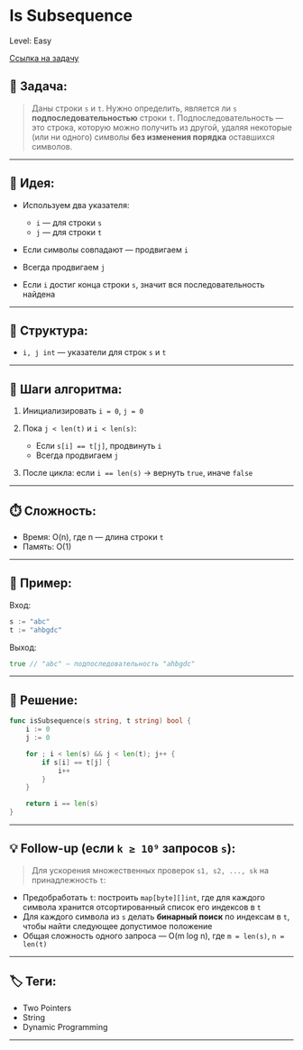 # Is Subsequence

Level: Easy

[Ссылка на задачу](https://leetcode.com/problems/is-subsequence/)

## 🧠 Задача:

> Даны строки `s` и `t`.
> Нужно определить, является ли `s` **подпоследовательностью** строки `t`.
> Подпоследовательность — это строка, которую можно получить из другой, удаляя некоторые (или ни одного) символы **без изменения порядка** оставшихся символов.

---

## 📌 Идея:

* Используем два указателя:

  * `i` — для строки `s`
  * `j` — для строки `t`
* Если символы совпадают — продвигаем `i`
* Всегда продвигаем `j`
* Если `i` достиг конца строки `s`, значит вся последовательность найдена

---

## 📏 Структура:

* `i, j int` — указатели для строк `s` и `t`

---

## 🔁 Шаги алгоритма:

1. Инициализировать `i = 0`, `j = 0`
2. Пока `j < len(t)` и `i < len(s)`:

   * Если `s[i] == t[j]`, продвинуть `i`
   * Всегда продвигаем `j`
3. После цикла: если `i == len(s)` → вернуть `true`, иначе `false`

---

## ⏱️ Сложность:

* Время: O(n), где n — длина строки `t`
* Память: O(1)

---

## 📄 Пример:

Вход:

```go
s := "abc"
t := "ahbgdc"
```

Выход:

```go
true // "abc" — подпоследовательность "ahbgdc"
```

---

## 📝 Решение:

```go
func isSubsequence(s string, t string) bool {
	i := 0
	j := 0

	for ; i < len(s) && j < len(t); j++ {
		if s[i] == t[j] {
			i++
		}
	}

	return i == len(s)
}
```

---

## 💡 Follow-up (если `k ≥ 10⁹` запросов `s`):

> Для ускорения множественных проверок `s1, s2, ..., sk` на принадлежность `t`:

* Предобработать `t`: построить `map[byte][]int`, где для каждого символа хранится отсортированный список его индексов в `t`
* Для каждого символа из `s` делать **бинарный поиск** по индексам в `t`, чтобы найти следующее допустимое положение
* Общая сложность одного запроса — O(m log n), где `m = len(s)`, `n = len(t)`

---

## 🏷 Теги:
- Two Pointers
- String
- Dynamic Programming

---
